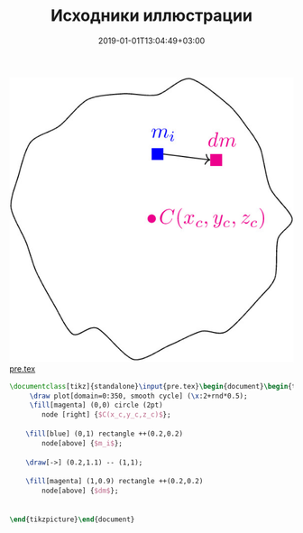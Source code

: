 ﻿---
title: "Исходники иллюстрации"
type: "notpost"
date:  2019-01-01T13:04:49+03:00
---
<a class="imag2" href="/cook/gallery/tikzpicture_47aff02a08362232a2531b440aa23ffe.tex"><img src="/cook/gallery/tikzpicture_47aff02a08362232a2531b440aa23ffe.pdf.jpg" alt=""></a>
<a href="/cook/gallery/pre">pre.tex</a>
```tex
\documentclass[tikz]{standalone}\input{pre.tex}\begin{document}\begin{tikzpicture}
	 \draw plot[domain=0:350, smooth cycle] (\x:2+rnd*0.5); 
	 \fill[magenta] (0,0) circle (2pt)
	 	node [right] {$C(x_c,y_c,z_c)$};

	\fill[blue] (0,1) rectangle ++(0.2,0.2)
		node[above] {$m_i$};

	\draw[->] (0.2,1.1) -- (1,1);

	\fill[magenta] (1,0.9) rectangle ++(0.2,0.2)
		node[above] {$dm$};


\end{tikzpicture}\end{document}
```